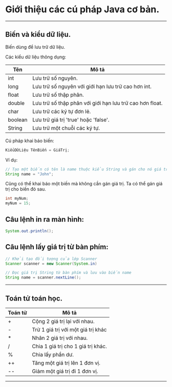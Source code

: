 # Giới thiệu các cú pháp Java cơ bản.

---

## Biến và kiểu dữ liệu.

Biến dùng để lưu trữ dữ liệu.

Các kiểu dữ liệu thông dụng:

| Tên | Mô tả |
| --- | --- |
| int | Lưu trữ số nguyên. |
| long | Lưu trữ số nguyên với giới hạn lưu trữ cao hơn int. |
| float | Lưu trữ số thập phân. |
| double | Lưu trữ số thập phân với giới hạn lưu trữ cao hơn float. |
| char | Lưu trữ các ký tự đơn lẻ. |
| boolean | Lưu trữ giá trị 'true' hoặc 'false'.|
| String | Lưu trữ một chuỗi các ký tự. |

Cú pháp khai báo biến:

``` Java
KiểuDữLiệu TênBiến = GiáTrị;
```

Ví dụ:

``` Java
// Tạo một biến có tên là name thuộc kiểu String và gán cho nó giá trị "John"
String name = "John";
```

Cũng có thể khai báo một biến mà không cần gán giá trị. Ta có thể gán giá trị cho biến đó sau.

``` Java
int myNum;
myNum = 15;
```

## Câu lệnh in ra màn hình:

``` java
System.out.println();
```

## Câu lệnh lấy giá trị từ bàn phím:

``` java
// Khởi tạo đối tượng của lớp Scanner
Scanner scanner = new Scanner(System.in)

// Đọc giá trị String từ bàn phím và lưu vào biến name
String name = scanner.nextLine();
```
---

## Toán tử toán học.

| Toán tử | Mô tả |
| --- | --- |
| + | Cộng 2 giá trị lại với nhau. |
| - | Trừ 1 giá trị với một giá trị khác |
| * | Nhân 2 giá trị với nhau. |
| / | Chia 1 giá trị cho 1 giá trị khác. |
| % | Chia lấy phần dư. |
| ++ | Tăng một giá trị lên 1 đơn vị.|
| -- | Giảm một giá trị đi 1 đơn vị. |

---